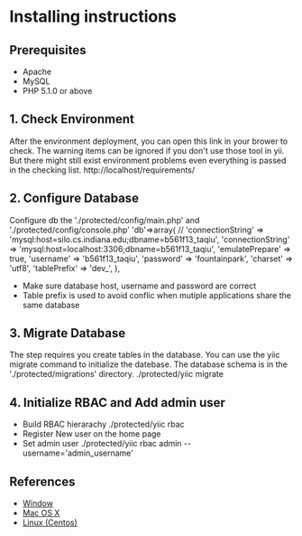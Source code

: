 # Installing instructions

## Prerequisites
* Apache
* MySQL
* PHP 5.1.0 or above

## 1. Check Environment
After the environment deployment, you can open this link in your brower to check. The warning items can be ignored if you don't use those tool in yii. But there might still exist environment problems even everything is passed in the checking list.
	http://localhost/requirements/ 

## 2. Configure Database
Configure db the './protected/config/main.php' and './protected/config/console.php'
	'db'=>array(
		//	'connectionString' => 'mysql:host=silo.cs.indiana.edu;dbname=b561f13_taqiu',
			'connectionString' => 'mysql:host=localhost:3306;dbname=b561f13_taqiu',
			'emulatePrepare' => true,
			'username' => 'b561f13_taqiu',
			'password' => 'fountainpark',
			'charset' => 'utf8',
			'tablePrefix' => 'dev_',
		),
* Make sure database host, username and password are correct
* Table prefix is used to avoid conflic when mutiple applications share the same database
	
## 3. Migrate Database 
The step requires you create tables in the database. You can use the yiic migrate command to initialize the datebase.
The database schema is in the './protected/migrations' directory.
	./protected/yiic migrate

## 4. Initialize RBAC and Add admin user
* Build RBAC hierarachy
	./protected/yiic rbac 
* Register New user on the home page
* Set admin user
	./protected/yiic rbac admin --username='admin_username'

## References
* [Window](http://www.wampserver.com/en/)
* [Mac OS X](http://jason.pureconcepts.net/2012/10/install-apache-php-mysql-mac-os-x/) 
* [Linux (Centos)](http://www.howtoforge.com/quick-n-easy-lamp-server-centos-rhel)